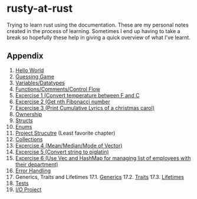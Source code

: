# rusty-at-rust

Trying to learn rust using the documentation. These are my personal notes created in the process of learning. Sometimes I end up having to take a break so hopefully these help in giving a quick overview of what I've learnt.

## Appendix

1. [Hello World](./official-doc-stuff/0_hello_world/)
2. [Guessing Game](./official-doc-stuff/1_guessing_game/)
3. [Variables/Datatypes](./official-doc-stuff/2_variables)
4. [Functions/Comments/Control Flow](./official-doc-stuff/3_functions)
5. [Excercise 1 (Convert temperature between F and C](./official-doc-stuff/4_temperature_converter)
6. [Excercise 2 (Get nth Fibonacci number](./official-doc-stuff/5_fibonacci)
7. [Excercise 3 (Print Cumulative Lyrics of a christmas carol)](./official-doc-stuff/6_christmas_Carol)
8. [Ownership](./official-doc-stuff/7_ownership)
9. [Structs](./official-doc-stuff/8_struct_learn)
10. [Enums](./official-doc-stuff/9_enums)
11. [Project Strucutre](./official-doc-stuff/10_crate_module) (Least favorite chapter)
12. [Collections](./official-doc-stuff/11_collections)
13. [Excercise 4 (Mean/Median/Mode of Vector)](./official-doc-stuff/12_vector_aggregations)
14. [Excercise 5 (Convert string to piglatin)](./official-doc-stuff/13_piglatin)
15. [Excercise 6 (Use Vec and HashMap for managing list of employees with their department)](./official-doc-stuff/14_company)
16. [Error Handling](./official-doc-stuff/15_error_handling)
17. Generics, Traits and Lifetimes
17.1. [Generics](./official-doc-stuff/16_generics)
17.2. [Traits](./official-doc-stuff/17_traits)
17.3. [Lifetimes](./official-doc-stuff/18_lifetimes)
18. [Tests](./official-doc-stuff/19_testing_practice)
19. [I/O Project](./official-doc-stuff/minigrep)

